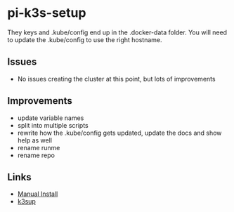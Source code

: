 # pi-k3s-setup

They keys and .kube/config end up in the .docker-data folder. You will need to update the .kube/config to use the right hostname.

## Issues

* No issues creating the cluster at this point, but lots of improvements

## Improvements

* update variable names
* split into multiple scripts
* rewrite how the .kube/config gets updated, update the docs and show help as well
* rename runme
* rename repo

## Links

* [Manual Install](https://blog.alexellis.io/test-drive-k3s-on-raspberry-pi/)
* [k3sup](https://github.com/alexellis/k3sup)
